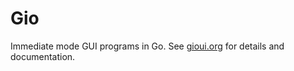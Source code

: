 # Gio

Immediate mode GUI programs in Go. See [gioui.org](https://gioui.org)
for details and documentation.
